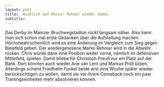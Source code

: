 ```yaml
---
layout: post
title:  Ausblick auf Mainz: Rehmer wieder dabei
subtitle:  
---
```


Das Derby im Mainzer Bruchwegstadion rückt langsam näher. Also kann man sich schon mal erste Gedanken über die Aufstellung machen. Höchstwahrscheinlich wird es eine Änderung im Vergleich zum Sieg gegen Bielefeld geben. Der wiedergenesene Marko Rehmer wird in die Abwehr rücken. Chris würde dann eine Position weiter vorne, nämlich im defensiven Mittelfeld, spielen. Damit bliebe für Christoph Preuß nur ein Platz auf der Bank. Dort könnten auch wieder Arie van Lent und Markus Pröll sitzen. Allerdings scheint Friedhelm Funkel beide erst eine Woche später wieder berücksichtigen zu wollen, damit sie vor ihrem Comeback noch ein paar Trainingseinheiten mehr absolvieren können.



